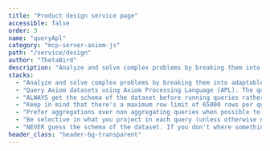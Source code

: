 ```yaml
---
title: "Product design service page"
accessible: false
order: 3
name: "queryApl"
category: "mcp-server-axiom-js"
path: "/service/design"
author: "ThetaBird"
description: "Analyze and solve complex problems by breaking them into adaptable steps. Recommends MCP tools for each stage, providing rationale and execution order to maintain context and filter irrelevant information."
stacks:
  - "Analyze and solve complex problems by breaking them into adaptable steps. Recommends MCP tools for each stage, providing rationale and execution order to maintain context and filter irrelevant information."
  - "Query Axiom datasets using Axiom Processing Language (APL). The query must be a valid APL query string."
  - "ALWAYS get the schema of the dataset before running queries rather than guessing."
  - "Keep in mind that there's a maximum row limit of 65000 rows per query."
  - "Prefer aggregations over non aggregating queries when possible to reduce the amount of data returned."
  - "Be selective in what you project in each query (unless otherwise needed, like for discovering the schema). It's expensive to project all fields."
  - "NEVER guess the schema of the dataset. If you don't where something is, use search first to find in which fields it appears."
header_class: "header-bg-transparent"
---
```

